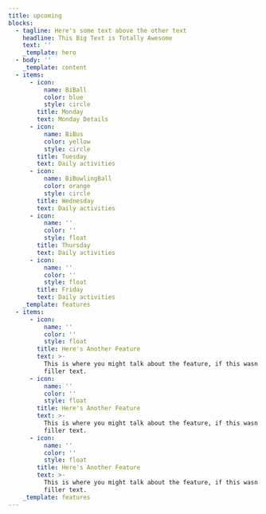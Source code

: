 ```yaml
---
title: upcoming
blocks:
  - tagline: Here's some text above the other text
    headline: This Big Text is Totally Awesome
    text: ''
    _template: hero
  - body: ''
    _template: content
  - items:
      - icon:
          name: BiBall
          color: blue
          style: circle
        title: Monday
        text: Monday Details
      - icon:
          name: BiBus
          color: yellow
          style: circle
        title: Tuesday
        text: Daily activities
      - icon:
          name: BiBowlingBall
          color: orange
          style: circle
        title: Wednesday
        text: Daily activities
      - icon:
          name: ''
          color: ''
          style: float
        title: Thursday
        text: Daily activities
      - icon:
          name: ''
          color: ''
          style: float
        title: Friday
        text: Daily activities
    _template: features
  - items:
      - icon:
          name: ''
          color: ''
          style: float
        title: Here's Another Feature
        text: >-
          This is where you might talk about the feature, if this wasn't just
          filler text.
      - icon:
          name: ''
          color: ''
          style: float
        title: Here's Another Feature
        text: >-
          This is where you might talk about the feature, if this wasn't just
          filler text.
      - icon:
          name: ''
          color: ''
          style: float
        title: Here's Another Feature
        text: >-
          This is where you might talk about the feature, if this wasn't just
          filler text.
    _template: features
---
```


